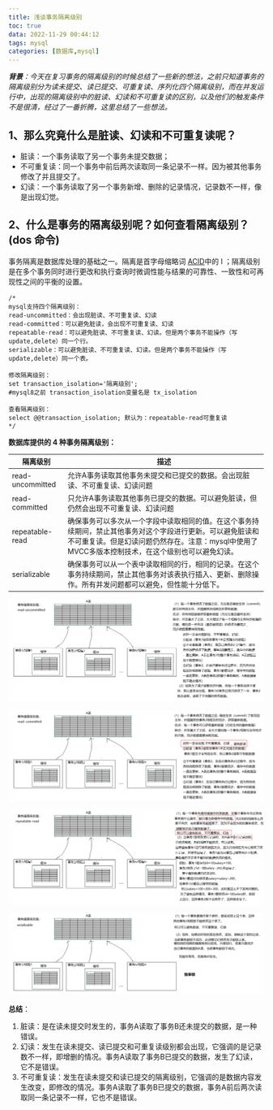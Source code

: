 ```yaml
---
title: 浅谈事务隔离级别
toc: true
data: 2022-11-29 00:44:12
tags: mysql
categories: [数据库,mysql]
---
```


***背景**：今天在复习事务的隔离级别的时候总结了一些新的想法，之前只知道事务的隔离级别分为读未提交、读已提交、可重复读、序列化四个隔离级别，而在并发运行中，出现的隔离级别中的脏读、幻读和不可重复读的区别，以及他们的触发条件不是很清，经过了一番折腾，这里总结了一些想法。*<!--more-->

[mysql8.0官方文档]:https://dev.mysql.com/doc/refman/8.0/en/innodb-transaction-isolation-levels.html

## 1、那么究竟什么是脏读、幻读和不可重复读呢？

- 脏读：一个事务读取了另一个事务未提交数据；
- 不可重复读：同一个事务中前后两次读取同一条记录不一样。因为被其他事务修改了并且提交了。
- 幻读：一个事务读取了另一个事务新增、删除的记录情况，记录数不一样，像是出现幻觉。

##  2、什么是事务的隔离级别呢？如何查看隔离级别？(dos 命令)

事务隔离是数据库处理的基础之一。隔离是首字母缩略词 [ACID](https://dev.mysql.com/doc/refman/8.0/en/glossary.html#glos_acid)中的 I ；隔离级别是在多个事务同时进行更改和执行查询时微调性能与结果的可靠性、一致性和可再现性之间的平衡的设置。

```mysql
/*
mysql支持四个隔离级别：
read-uncommitted：会出现脏读、不可重复读、幻读
read-committed：可以避免脏读，会出现不可重复读、幻读
repeatable-read：可以避免脏读、不可重复读、幻读。但是两个事务不能操作（写update,delete）同一个行。
serializable：可以避免脏读、不可重复读、幻读。但是两个事务不能操作（写update,delete）同一个表。

修改隔离级别：
set transaction_isolation='隔离级别';  
#mysql8之前 transaction_isolation变量名是 tx_isolation

查看隔离级别：
select @@transaction_isolation; 默认为：repeatable-read可重复读
*/
```

**数据库提供的 4 种事务隔离级别：**

| 隔离级别         | 描述                                                         |
| ---------------- | ------------------------------------------------------------ |
| read-uncommitted | 允许A事务读取其他事务未提交和已提交的数据。会出现脏读、不可重复读、幻读问题 |
| read-committed   | 只允许A事务读取其他事务已提交的数据。可以避免脏读，但仍然会出现不可重复读、幻读问题 |
| repeatable-read  | 确保事务可以多次从一个字段中读取相同的值。在这个事务持续期间，禁止其他事务对这个字段进行更新。可以避免脏读和不可重复读。但是幻读问题仍然存在。注意：mysql中使用了MVCC多版本控制技术，在这个级别也可以避免幻读。 |
| serializable     | 确保事务可以从一个表中读取相同的行，相同的记录。在这个事务持续期间，禁止其他事务对该表执行插入、更新、删除操作。所有并发问题都可以避免，但性能十分低下。 |

![image-20211202002655521](浅谈事务隔离级别/image-20211202002655521.png)

![image-20211202002704464](浅谈事务隔离级别/image-20211202002704464.png)

![image-20211202002714841](浅谈事务隔离级别/image-20211202002714841.png)

![image-20211202002723256](浅谈事务隔离级别/image-20211202002723256.png)

**总结**：

1.  脏读：是在读未提交时发生的，事务A读取了事务B还未提交的数据，是一种错误。
2.  幻读：发生在读未提交、读已提交和可重复读级别都会出现，它强调的是记录数不一样，即增删的情况。事务A读取了事务B已提交的数据，发生了幻读，它不是错误。
3.  不可重复读：发生在读未提交和读已提交的隔离级别，它强调的是数据内容发生改变，即修改的情况。事务A读取了事务B已提交的数据，事务A前后两次读取同一条记录不一样，它也不是错误。

